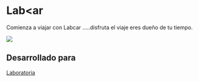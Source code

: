# Lab<ar
Comienza a viajar con Labcar .....disfruta el viaje eres dueño de tu tiempo. 

![](https://user-images.githubusercontent.com/32302955/37930428-x582da692-3108-11e8-9dc6-f170d1723dd0.png)

## Desarrollado para 
[Laboratoria](http://laboratoria.la)

